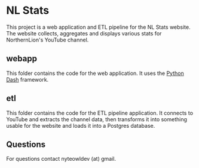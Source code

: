 # NL Stats
This project is a web application and ETL pipeline for the NL Stats website.  The
website collects, aggregates and displays various stats for NorthernLion's YouTube
channel.

## webapp
This folder contains the code for the web application.  It uses the
[Python Dash](https://dash.plotly.com/introduction) framework.

## etl
This folder contains the code for the ETL pipeline application.  It connects to YouTube
and extracts the channel data, then transforms it into something usable for the website
and loads it into a Postgres database.

## Questions
For questions contact nyteowldev (at) gmail.
